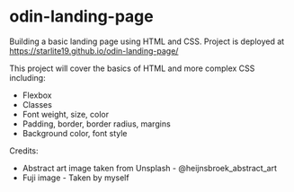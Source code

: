 # odin-landing-page
Building a basic landing page using HTML and CSS.
Project is deployed at https://starlite19.github.io/odin-landing-page/

This project will cover the basics of HTML and more complex CSS including:
- Flexbox
- Classes
- Font weight, size, color
- Padding, border, border radius, margins
- Background color, font style

Credits:
- Abstract art image taken from Unsplash - @heijnsbroek_abstract_art
- Fuji image - Taken by myself
